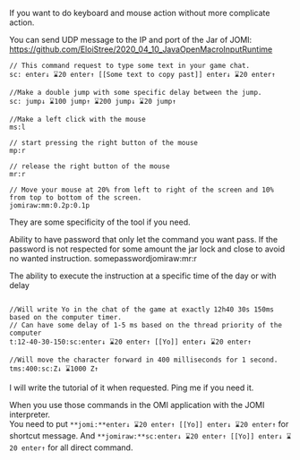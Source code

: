 If you want to do keyboard and mouse action without more complicate action.

You can send UDP message to the IP and port of the Jar of JOMI:
https://github.com/EloiStree/2020_04_10_JavaOpenMacroInputRuntime
```
// This command request to type some text in your game chat.
sc: enter↓ ⌛20 enter↑ [[Some text to copy past]] enter↓ ⌛20 enter↑

//Make a double jump with some specific delay between the jump. 
sc: jump↓ ⌛100 jump↑ ⌛200 jump↓ ⌛20 jump↑  

//Make a left click with the mouse
ms:l  

// start pressing the right button of the mouse
mp:r  

// release the right button of the mouse
mr:r  

// Move your mouse at 20% from left to right of the screen and 10% from top to bottom of the screen.
jomiraw:mm:0.2p:0.1p  

```


They are some specificity of the tool if you need.

Ability to have password that only let the command you want pass.
If the password is not respected for some amount the jar lock and close to avoid no wanted instruction.
somepasswordjomiraw:mr:r  

The ability to execute the instruction at a specific time of the day or with delay

```

//Will write Yo in the chat of the game at exactly 12h40 30s 150ms based on the computer timer.
// Can have some delay of 1-5 ms based on the thread priority of the computer
t:12-40-30-150:sc:enter↓ ⌛20 enter↑ [[Yo]] enter↓ ⌛20 enter↑

//Will move the character forward in 400 milliseconds for 1 second.
tms:400:sc:Z↓ ⌛1000 Z↑ 

```


I will write the tutorial of it when requested.
Ping me if you need it.




When you use those commands in the OMI application with the JOMI interpreter.  
You need to put ```**jomi:**enter↓ ⌛20 enter↑ [[Yo]] enter↓ ⌛20 enter↑``` for shortcut message.
And ```**jomiraw:**sc:enter↓ ⌛20 enter↑ [[Yo]] enter↓ ⌛20 enter↑```  for all direct command.  


